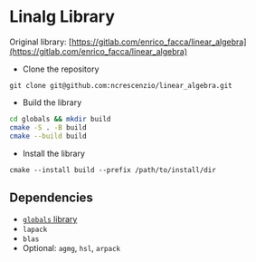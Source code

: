 # Linalg Library

Original library: [https://gitlab.com/enrico_facca/linear_algebra](https://gitlab.com/enrico_facca/linear_algebra)

* Clone the repository
```
git clone git@github.com:ncrescenzio/linear_algebra.git
```

* Build the library
```bash
cd globals && mkdir build
cmake -S . -B build
cmake --build build
```

* Install the library
```
cmake --install build --prefix /path/to/install/dir
```

## Dependencies

* [`globals` library](https://github.com/ncrescenzio/globals)
* `lapack`
* `blas`
* Optional: `agmg`, `hsl`, `arpack`

